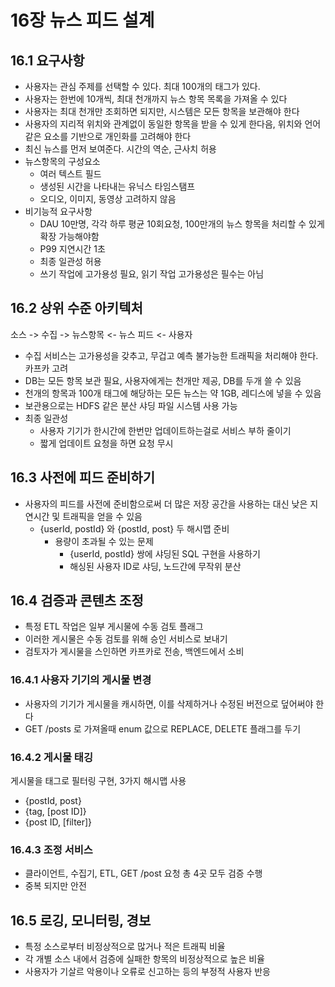 # 16장 뉴스 피드 설계
## 16.1 요구사항
* 사용자는 관심 주제를 선택할 수 있다. 최대 100개의 태그가 있다.
* 사용자는 한번에 10개씩, 최대 천개까지 뉴스 항목 목록을 가져올 수 있다
* 사용자는 최대 천개만 조회하면 되지만, 시스템은 모든 항목을 보관해야 한다
* 사용자의 지리적 위치와 관계없이 동일한 항목을 받을 수 있게 한다음, 위치와 언어 같은 요소를 기반으로 개인화를 고려해야 한다
* 최신 뉴스를 먼저 보여준다. 시간의 역순, 근사치 허용
* 뉴스항목의 구성요소
  * 여러 텍스트 필드
  * 생성된 시간을 나타내는 유닉스 타임스탬프
  * 오디오, 이미지, 동영상 고려하지 않음
* 비기능적 요구사항
  * DAU 10만명, 각각 하루 평균 10회요청, 100만개의 뉴스 항목을 처리할 수 있게 확장 가능해야함
  * P99 지연시간 1초
  * 최종 일관성 허용
  * 쓰기 작업에 고가용성 필요, 읽기 작업 고가용성은 필수는 아님
## 16.2 상위 수준 아키텍처
소스 -> 수집 -> 뉴스항목 <- 뉴스 피드 <- 사용자
* 수집 서비스는 고가용성을 갖추고, 무겁고 예측 불가능한 트래픽을 처리해야 한다. 카프카 고려
* DB는 모든 항목 보관 필요, 사용자에게는 천개만 제공, DB를 두개 쓸 수 있음
* 천개의 항목과 100개 태그에 해당하는 모든 뉴스는 약 1GB, 레디스에 넣을 수 있음
* 보관용으로는 HDFS 같은 분산 샤딩 파일 시스템 사용 가능
* 최종 일관성
  * 사용자 기기가 한시간에 한번만 업데이트하는걸로 서비스 부하 줄이기
  * 짧게 업데이트 요청을 하면 요청 무시
## 16.3 사전에 피드 준비하기
* 사용자의 피드를 사전에 준비함으로써 더 많은 저장 공간을 사용하는 대신 낮은 지연시간 및 트래픽을 얻을 수 있음 
  * {userId, postId} 와 {postId, post} 두 해시맵 준비
    * 용량이 초과될 수 있는 문제
      * {userId, postId} 쌍에 샤딩된 SQL 구현을 사용하기
      * 해싱된 사용자 ID로 샤딩, 노드간에 무작위 분산
## 16.4 검증과 콘텐츠 조정
* 특정 ETL 작업은 일부 게시물에 수동 검토 플래그
* 이러한 게시물은 수동 검토를 위해 승인 서비스로 보내기
* 검토자가 게시물을 스인하면 카프카로 전송, 백엔드에서 소비
### 16.4.1 사용자 기기의 게시물 변경
* 사용자의 기기가 게시물을 캐시하면, 이를 삭제하거나 수정된 버전으로 덮어써야 한다
* GET /posts 로 가져올때 enum 값으로 REPLACE, DELETE 플래그를 두기
### 16.4.2 게시물 태깅
게시물을 태그로 필터링 구현, 3가지 해시맵 사용
* {postId, post}
* {tag, [post ID]}
* {post ID, [filter]}
### 16.4.3 조정 서비스
* 클라이언트, 수집기, ETL, GET /post 요청 총 4곳 모두 검증 수행
* 중복 되지만 안전
## 16.5 로깅, 모니터링, 경보
* 특정 소스로부터 비정상적으로 많거나 적은 트래픽 비율
* 각 개별 소스 내에서 검증에 실패한 항목의 비정상적으로 높은 비율
* 사용자가 기살르 악용이나 오류로 신고하는 등의 부정적 사용자 반응
